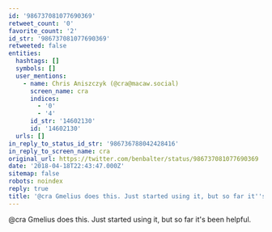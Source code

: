 ```yaml
---
id: '986737081077690369'
retweet_count: '0'
favorite_count: '2'
id_str: '986737081077690369'
retweeted: false
entities:
  hashtags: []
  symbols: []
  user_mentions:
    - name: Chris Aniszczyk (@cra@macaw.social)
      screen_name: cra
      indices:
        - '0'
        - '4'
      id_str: '14602130'
      id: '14602130'
  urls: []
in_reply_to_status_id_str: '986736788042428416'
in_reply_to_screen_name: cra
original_url: https://twitter.com/benbalter/status/986737081077690369
date: '2018-04-18T22:43:47.000Z'
sitemap: false
robots: noindex
reply: true
title: '@cra Gmelius does this. Just started using it, but so far it''s been helpful.'
---
```


@cra Gmelius does this. Just started using it, but so far it's been helpful.